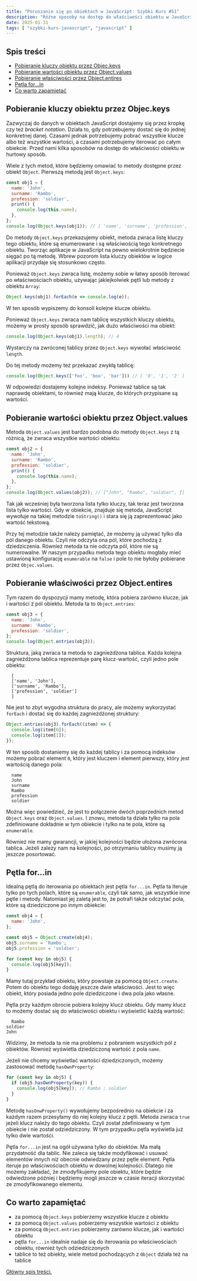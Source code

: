 ```yaml
---
title: "Poruszanie się po obiektach w JavaScript: Szybki Kurs #51"
description: "Różne sposoby na dostęp do właściwości obiektu w JavaScript: Object.keys, Object.values, Object.entries i pętla for...in."
date: 2025-01-31
tags: [ "szybki-kurs-javascript", "javascript" ]
---
```


## Spis treści
* [Pobieranie kluczy obiektu przez Objec.keys](#pobieranie-kluczy-obiektu-przez-objec-keys)
* [Pobieranie wartości obiektu przez Object.values](#pobieranie-wartości-obiektu-przez-objectvalues)
* [Pobieranie właściwości przez Object.entires](#pobieranie-właściwości-przez-objectentires)
* [Pętla for...in](#pętla-forin)
* [Co warto zapamiętać](#co-warto-zapamiętać)

## <span id="pobieranie-kluczy-obiektu-przez-objec-keys">Pobieranie kluczy obiektu przez Objec.keys</span>

Zazwyczaj do danych w obiektach JavaScript dostajemy się przez kropkę czy też *bracket notation*. Działa to, gdy potrzebujemy dostać się do jednej konkretnej danej. Czasami jednak potrzebujemy pobrać wszystkie klucze albo też wszystkie wartości, a czasami potrzebujemy iterować po całym obiekcie.
Przed nami kilka sposobów na dostęp do właściwości obiektu w hurtowy sposób.

Wiele z tych metod, które będziemy omawiać to metody dostępne przez obiekt `Object`. Pierwszą metodą jest `Object.keys`:

```js
const obj1 = {
  name: 'John',
  surname: 'Rambo',
  profession: 'soldier',
  print() {
    console.log(this.name);
  },
};
console.log(Object.keys(obj1)); // [ 'name', 'surname', 'profession', 'print ]
```

Do metody `Object.keys` przekazujemy obiekt, metoda zwraca listę kluczy tego obiektu, które są enumerowane i są właściwością tego konkretnego obiektu. Tworząc aplikacje w JavaScript na pewno wielokrotnie będziecie sięgać po tą metodę. Wbrew pozorom lista kluczy obiektów w logice aplikacji przydaje
się stosunkowo często.

Ponieważ `Object.keys` zwraca listę, możemy sobie w łatwy sposób iterować po właściwościach obiektu, używając jakiejkolwiek pętli lub metody z obiektu `Array`:

```js
Object.keys(obj1).forEach(e => console.log(e));
```

W ten sposób wypiszemy do konsoli kolejne klucze obiektu.

Ponieważ `Object.keys` zwraca nam tablicę wszystkich kluczy obiektu, możemy w prosty sposób sprawdzić, jak dużo właściwości ma obiekt:

```js
console.log(Object.keys(obj1).length); // 4
```

Wystarczy na zwróconej tablicy przez `Object.keys` wywołać właściwość `length`.

Do tej metody możemy też przekazać zwykłą tablicę:

```js
console.log(Object.keys(['foo', 'boo', 'bar'])) // [ '0', '1', '2' ]
```

W odpowiedzi dostajemy kolejne indeksy. Ponieważ tablice są tak naprawdę obiektami, to również mają klucze, do których przypisane są wartości.

## <span id="pobieranie-wartości-obiektu-przez-objectvalues">Pobieranie wartości obiektu przez Object.values</span>

Metoda `Object.values` jest bardzo podobna do metody `Object.keys` z tą różnicą, że zwraca wszystkie wartości obiektu:

```js
const obj2 = {
  name: 'John',
  surname: 'Rambo',
  profession: 'soldier',
  print() {
    console.log(this.name);
  },
};
console.log(Object.values(obj2)); // ["John", "Rambo", "soldier", ƒ]
```

Tak jak wcześniej była tworzona lista tylko kluczy, tak teraz jest tworzona lista tylko wartości. Gdy w obiekcie, znajduje się metoda, JavaScript wywołuje na takiej metodzie `toString()` i stara się ją zaprezentować jako wartość tekstową.

Przy tej metodzie także należy pamiętać, że możemy ją używać tylko dla pól danego obiektu. Czyli nie odczyta ona pól, które pochodzą z dziedziczenia. Również metoda ta nie odczyta pól, które nie są numerowalne. W naszym przypadku metoda tego obiektu mogłaby mieć ustawioną konfigurację  `enumerable`
na `false` i pole to nie byłoby pobierane przez `Objec.values`.

## <span id="pobieranie-właściwości-przez-objectentires">Pobieranie właściwości przez Object.entires</span>

Tym razem do dyspozycji mamy metodę, która pobiera zarówno klucze, jak i wartości z pól obiektu. Metoda ta to `Object.entries`:

```js
const obj3 = {
  name: 'John',
  surname: 'Rambo',
  profession: 'soldier',
};
console.log(Object.entries(obj3)); 
```

Struktura, jaką zwraca ta metoda to zagnieżdżona tablica. Każda kolejna zagnieżdżona tablica reprezentuje parę klucz-wartość, czyli jedno pole obiektu:

```text
  [
  ['name', 'John'],
  ['surname', 'Rambo'],
  ['profession', 'soldier']
  ]
```

Nie jest to zbyt wygodna struktura do pracy, ale możemy wykorzystać `forEach` i dostać się do każdej zagnieżdżonej struktury:

```js
Object.entries(obj3).forEach((item) => {
  console.log(item[0]);
  console.log(item[1]);
});
```

W ten sposób dostaniemy się do każdej tablicy i za pomocą indeksów możemy pobrać element `0`, który jest kluczem i element pierwszy, który jest wartością danego pola:

```text
  name
  John
  surname
  Rambo
  profession
  soldier
```

Można więc powiedzieć, że jest to połączenie dwóch poprzednich metod `Object.keys` oraz `Object.values`. I znowu, metoda ta działa tylko na pola zdefiniowane dokładnie w tym obiekcie i tylko na te pola, które są `enumerable`.

Również nie mamy gwarancji, w jakiej kolejności będzie ułożona zwrócona tablica. Jeżeli zależy nam na kolejności, po otrzymaniu tablicy musimy ją jeszcze posortować.

## <span id="pętla-forin">Pętla for...in</span>

Idealną pętlą do iterowania po obiektach jest pętla `for...in`. Pętla ta iteruje tylko po tych polach, które są `enumerable`, czyli tak samo, jak wszystkie inne pętle i metody. Natomiast jej zaletą jest to, że potrafi także odczytać pola, które są dziedziczone po innym obiekcie:

```js
const obj4 = {
  name: 'John',
};

const obj5 = Object.create(obj4);
obj5.surname = 'Rambo';
obj5.profession = 'soldier';

for (const key in obj5) {
  console.log(obj5[key]);
}
```

Mamy tutaj przykład obiektu, który powstaje za pomocą `Object.create`. Potem do obiektu tego dodaję jeszcze dwie właściwości. Jest to więc obiekt, który posiada jedno pole dziedziczone i dwa pola jako własne.

Pętla przy każdym obrocie pobiera kolejny klucz obiektu. Gdy mamy klucz to możemy dostać się do właściwości obiektu i wyświetlić każdą wartość:

```text
  Rambo
soldier
John
```

Widzimy, że metoda ta nie ma problemu z pobraniem wszystkich pól z obiektów. Również wyświetla dziedziczoną wartość z pola `name`.

Jeżeli nie chcemy wyświetlać wartości dziedziczonych, możemy zastosować metodę `hasOwnProperty`:

```js
for (const key in obj5) {
  if (obj5.hasOwnProperty(key)) {
    console.log(obj5[key]); // Rambo ; soldier
  }
}

```

Metodę `hasOnwProperty()` wywołujemy bezpośrednio na obiekcie i za każdym razem przesyłamy do niej kolejny klucz z pętli. Metoda zwraca `true` jeżeli klucz należy do tego obiektu. Czyli został zdefiniowany w tym obiekcie i nie został odziedziczony. W tym przypadku pętla wyświetla już tylko dwie
wartości.

Pętla `for...in` jest na ogół używana tylko do obiektów. Ma małą przydatność dla tablic. Nie zaleca się także modyfikować i usuwać elementów innych niż obecnie odwiedzany przez pętle element. Pętla iteruje po właściwościach obiektu w dowolnej kolejności. Dlatego nie możemy zakładać, że zmodyfikujemy
pole obiektu, które będzie odwiedzone później i będziemy mogli jeszcze w czasie iteracji skorzystać ze zmodyfikowanego elementu.

## <span id="co-warto-zapamietac">Co warto zapamiętać</span>

- za pomocą `Object.keys` pobierzemy wszystkie klucze z obiektu
- za pomocą `Object.values` pobierzemy wszystkie wartości z obiektu
- za pomocą `Object.entries` pobierzemy zarówno klucze, jak i wartości obiektu
- pętla `for...in` idealnie nadaje się do iterowania po właściwościach obiektu, również tych odziedziczonych
- tablice to też obiekty, wiele metod pochodzących z `Object` działa też na tablice

[Główny spis treści.](https://zacznijprogramowac.net/szybki-kurs-javascript/spis-tresci/)